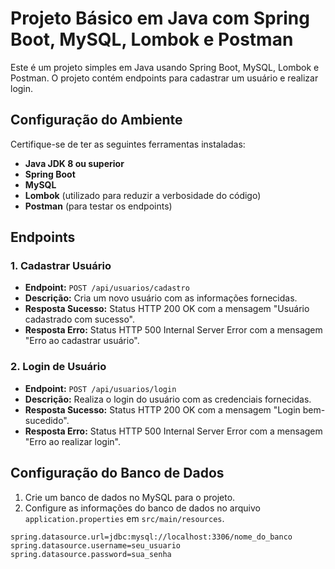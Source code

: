 # Projeto Básico em Java com Spring Boot, MySQL, Lombok e Postman

Este é um projeto simples em Java usando Spring Boot, MySQL, Lombok e Postman. O projeto contém endpoints para cadastrar um usuário e realizar login.

## Configuração do Ambiente


Certifique-se de ter as seguintes ferramentas instaladas:

- **Java JDK 8 ou superior**
- **Spring Boot**
- **MySQL**
- **Lombok** (utilizado para reduzir a verbosidade do código)
- **Postman** (para testar os endpoints)

## Endpoints

### 1. Cadastrar Usuário
- **Endpoint:** `POST /api/usuarios/cadastro`
- **Descrição:** Cria um novo usuário com as informações fornecidas.
- **Resposta Sucesso:** Status HTTP 200 OK com a mensagem "Usuário cadastrado com sucesso".
- **Resposta Erro:** Status HTTP 500 Internal Server Error com a mensagem "Erro ao cadastrar usuário".

### 2. Login de Usuário
- **Endpoint:** `POST /api/usuarios/login`
- **Descrição:** Realiza o login do usuário com as credenciais fornecidas.
- **Resposta Sucesso:** Status HTTP 200 OK com a mensagem "Login bem-sucedido".
- **Resposta Erro:** Status HTTP 500 Internal Server Error com a mensagem "Erro ao realizar login".


## Configuração do Banco de Dados

1. Crie um banco de dados no MySQL para o projeto.
2. Configure as informações do banco de dados no arquivo `application.properties` em `src/main/resources`.

```properties
spring.datasource.url=jdbc:mysql://localhost:3306/nome_do_banco
spring.datasource.username=seu_usuario
spring.datasource.password=sua_senha
